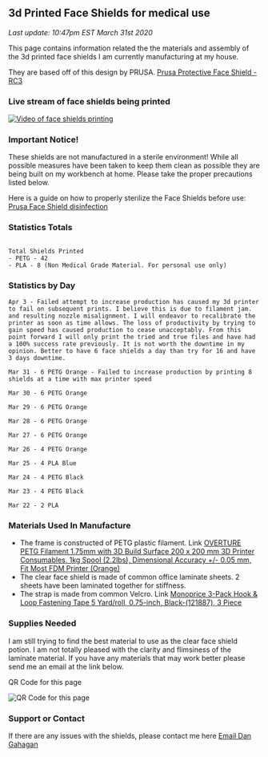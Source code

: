 ## 3d Printed Face Shields for medical use

*Last update: 10:47pm EST March 31st 2020*


This page contains information related the the materials and assembly of the 3d printed face shields I am currently manufacturing at my house.

They are based off of this design by PRUSA. [Prusa Protective Face Shield - RC3](https://www.prusaprinters.org/prints/25857-prusa-protective-face-shield-rc2)

### Live stream of face shields being printed

[![Video of face shields printing](https://dgahagan.github.io/CovidFaceShield/img/mq2.jpg)](http://app.thespaghettidetective.com/printers/shared/cb568a0c0103fa4b7f8961a868ecb77f9a7a/ "Video")

### Important Notice!

These shields are not manufactured in a sterile environment! While all possible measures have been taken to keep them clean as possible they are being built on my workbench at home. Please take the proper precautions listed below.

Here is a guide on how to properly sterilize the Face Shields before use: [Prusa Face Shield disinfection](https://help.prusa3d.com/en/article/prusa-face-shield-disinfection_125457)

### Statistics Totals

```

Total Shields Printed
- PETG - 42
- PLA - 8 (Non Medical Grade Material. For personal use only)

```

### Statistics by Day

```
Apr 3 - Failed attempt to increase production has caused my 3d printer to fail on subsequent prints. I believe this is due to filament jam. and resulting nozzle misalignment. I will endeavor to recalibrate the printer as soon as time allows. The loss of productivity by trying to gain speed has caused production to cease unacceptably. From this point forward I will only print the tried and true files and have had a 100% success rate previously. It is not worth the downtime in my opinion. Better to have 6 face shields a day than try for 16 and have 3 days downtime.

Mar 31 - 6 PETG Orange - Failed to increase production by printing 8 shields at a time with max printer speed

Mar 30 - 6 PETG Orange

Mar 29 - 6 PETG Orange

Mar 28 - 6 PETG Orange

Mar 27 - 6 PETG Orange

Mar 26 - 4 PETG Orange

Mar 25 - 4 PLA Blue

Mar 24 - 4 PETG Black

Mar 23 - 4 PETG Black

Mar 22 - 2 PLA

```












### Materials Used In Manufacture

- The frame is constructed of PETG plastic filament. Link [OVERTURE PETG Filament 1.75mm with 3D Build Surface 200 x 200 mm 3D Printer Consumables, 1kg Spool (2.2lbs), Dimensional Accuracy +/- 0.05 mm, Fit Most FDM Printer (Orange)](https://www.amazon.com/gp/product/B07VJYL11F/)
- The clear face shield is made of common office laminate sheets. 2 sheets have been laminated together for stiffness.
- The strap is made from common Velcro. Link [Monoprice 3-Pack Hook & Loop Fastening Tape 5 Yard/roll, 0.75-inch, Black-(121887), 3 Piece](https://www.amazon.com/gp/product/B06WW3LSLT/)

### Supplies Needed
I am still trying to find the best material to use as the clear face shield potion. I am not totally pleased with the clarity and flimsiness of the laminate material. If you have any materials that may work better please send me an email at the link below.

QR Code for this page

![QR Code for this page](https://dgahagan.github.io/CovidFaceShield/img/covid.png)

### Support or Contact

If there are any issues with the shields, please contact me here [Email Dan Gahagan](mailto:dangahagan@gmail.com)
